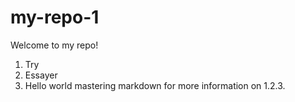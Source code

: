 # my-repo-1

Welcome to my repo!

1. Try 
2. Essayer
3. Hello world
mastering markdown for more information on 1.2.3.
